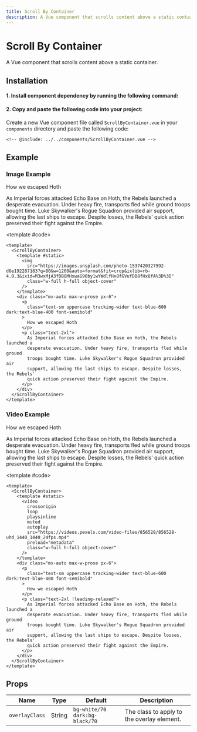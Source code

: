 ```yaml
---
title: Scroll By Container
description: A Vue component that scrolls content above a static container.
---
```


<script setup>
import { ref } from 'vue'

import ScrollByContainer from '../../components/ScrollByContainer.vue'
</script>

# Scroll By Container

A Vue component that scrolls content above a static container.

## Installation

#### 1. Install component dependency by running the following command:

<InstallDependency
  :packages="['@vueuse/core']"
  :dev="true"
/>

#### 2. Copy and paste the following code into your project:

Create a new Vue component file called `ScrollByContainer.vue` in your `components` directory and paste the following code:

<CodeFile title="ScrollByContainer.vue" :collapsed>

```vue
<!-- @include: ../../components/ScrollByContainer.vue -->
```

</CodeFile>

## Example

### Image Example

<ComponentPreview>

<ScrollByContainer>
  <template #static>
    <img
     src="https://images.unsplash.com/photo-1537420327992-d6e192287183?q=80&w=1200&auto=format&fit=crop&ixlib=rb-4.0.3&ixid=M3wxMjA3fDB8MHxwaG90by1wYWdlfHx8fGVufDB8fHx8fA%3D%3D"
     class="w-full h-full object-cover"
    >
  </template>
  <div class="mx-auto max-w-prose px-6">
    <p class="text-sm uppercase tracking-wider text-blue-600 dark:text-blue-400 font-semibold">How we escaped Hoth</p>
    <p class="text-2xl !leading-relaxed">As Imperial forces attacked Echo Base on Hoth, the Rebels launched a desperate evacuation. Under heavy fire, transports fled while ground troops bought time. Luke Skywalker's Rogue Squadron provided air support, allowing the last ships to escape. Despite losses, the Rebels' quick action preserved their fight against the Empire.</p>
  </div> 
</ScrollByContainer>

<template #code>

```vue
<template>
  <ScrollByContainer>
    <template #static>
      <img
        src="https://images.unsplash.com/photo-1537420327992-d6e192287183?q=80&w=1200&auto=format&fit=crop&ixlib=rb-4.0.3&ixid=M3wxMjA3fDB8MHxwaG90by1wYWdlfHx8fGVufDB8fHx8fA%3D%3D"
        class="w-full h-full object-cover"
      />
    </template>
    <div class="mx-auto max-w-prose px-6">
      <p
        class="text-sm uppercase tracking-wider text-blue-600 dark:text-blue-400 font-semibold"
      >
        How we escaped Hoth
      </p>
      <p class="text-2xl">
        As Imperial forces attacked Echo Base on Hoth, the Rebels launched a
        desperate evacuation. Under heavy fire, transports fled while ground
        troops bought time. Luke Skywalker's Rogue Squadron provided air
        support, allowing the last ships to escape. Despite losses, the Rebels'
        quick action preserved their fight against the Empire.
      </p>
    </div>
  </ScrollByContainer>
</template>
```

</template>
</ComponentPreview>

### Video Example

<ComponentPreview>

<ScrollByContainer>
  <template #static>
    <video
        crossorigin 
        loop 
        playsinline 
        muted 
        autoplay
        src="https://videos.pexels.com/video-files/856528/856528-uhd_1440_1440_24fps.mp4" preload="metadata"
        class="w-full h-full object-cover"
    />
  </template>
  <div class="mx-auto max-w-prose px-6">
    <p class="text-sm uppercase tracking-wider text-blue-600 dark:text-blue-400 font-semibold">How we escaped Hoth</p>
    <p class="text-2xl !leading-relaxed">As Imperial forces attacked Echo Base on Hoth, the Rebels launched a desperate evacuation. Under heavy fire, transports fled while ground troops bought time. Luke Skywalker's Rogue Squadron provided air support, allowing the last ships to escape. Despite losses, the Rebels' quick action preserved their fight against the Empire.</p>
  </div>
</ScrollByContainer>

<template #code>

```vue
<template>
  <ScrollByContainer>
    <template #static>
      <video
        crossorigin
        loop
        playsinline
        muted
        autoplay
        src="https://videos.pexels.com/video-files/856528/856528-uhd_1440_1440_24fps.mp4"
        preload="metadata"
        class="w-full h-full object-cover"
      />
    </template>
    <div class="mx-auto max-w-prose px-6">
      <p
        class="text-sm uppercase tracking-wider text-blue-600 dark:text-blue-400 font-semibold"
      >
        How we escaped Hoth
      </p>
      <p class="text-2xl !leading-relaxed">
        As Imperial forces attacked Echo Base on Hoth, the Rebels launched a
        desperate evacuation. Under heavy fire, transports fled while ground
        troops bought time. Luke Skywalker's Rogue Squadron provided air
        support, allowing the last ships to escape. Despite losses, the Rebels'
        quick action preserved their fight against the Empire.
      </p>
    </div>
  </ScrollByContainer>
</template>
```

</template>

</ComponentPreview>

## Props

| Name           | Type   | Default                        | Description                                |
| -------------- | ------ | ------------------------------ | ------------------------------------------ |
| `overlayClass` | String | `bg-white/70 dark:bg-black/70` | The class to apply to the overlay element. |

